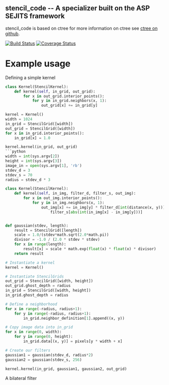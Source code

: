 stencil_code -- A specializer built on the ASP SEJITS framework
-------

stencil_code is based on ctree
for more information on ctree see [ctree on github](http://github.com/ucb-sejits/ctree>).

[![Build Status](https://travis-ci.org/ucb-sejits/stencil_code.svg?branch=master)](https://travis-ci.org/ucb-sejits/stencil_code)
[![Coverage Status](https://coveralls.io/repos/ucb-sejits/stencil_code/badge.png?branch=master)](https://coveralls.io/r/ucb-sejits/stencil_code?branch=master)

Example usage
=============

Defining a simple kernel
```python
class Kernel(StencilKernel):
    def kernel(self, in_grid, out_grid):
        for x in out_grid.interior_points():
            for y in in_grid.neighbors(x, 1):
                out_grid[x] += in_grid[y]

kernel = Kernel()
width = 1024
in_grid = StencilGrid([width])
out_grid = StencilGrid([width])
for x in in_grid.interior_points():
    in_grid[x] = 1.0

kernel.kernel(in_grid, out_grid)
```python
width = int(sys.argv[2])
height = int(sys.argv[3])
image_in = open(sys.argv[1], 'rb')
stdev_d = 3
stdev_s = 70
radius = stdev_d * 3

class Kernel(StencilKernel):
    def kernel(self, in_img, filter_d, filter_s, out_img):
        for x in out_img.interior_points():
            for y in in_img.neighbors(x, 1):
                out_img[x] += in_img[y] * filter_d[int(distance(x, y))] *\
                    filter_s[abs(int(in_img[x] - in_img[y]))]


def gaussian(stdev, length):
    result = StencilGrid([length])
    scale = 1.0/(stdev*math.sqrt(2.0*math.pi))
    divisor = -1.0 / (2.0 * stdev * stdev)
    for x in range(length):
        result[x] = scale * math.exp(float(x) * float(x) * divisor)
    return result

# Instantiate a kernel
kernel = Kernel()

# Instantiate StencilGrids
out_grid = StencilGrid([width, height])
out_grid.ghost_depth = radius
in_grid = StencilGrid([width, height])
in_grid.ghost_depth = radius

# Define a neighborhood
for x in range(-radius, radius+1):
    for y in range(-radius, radius+1):
        in_grid.neighbor_definition[1].append((x, y))

# Copy image data into in_grid
for x in range(0, width):
    for y in range(0, height):
        in_grid.data[(x, y)] = pixels[y * width + x]

# Create our filters
gaussian1 = gaussian(stdev_d, radius*2)
gaussian2 = gaussian(stdev_s, 256)

kernel.kernel(in_grid, gaussian1, gaussian2, out_grid)
```
A bilateral filter
